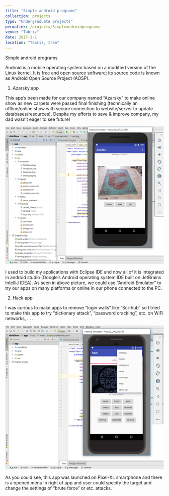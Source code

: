 ```yaml
---
title: "Simple android programs"
collection: projects
type: "Undergraduate projects"
permalink: /projects/Simpleandroidprograms
venue: "Tabriz"
date: 2017-1-1
location: "Tabriz, Iran"
---
```


Simple android programs

Android is a mobile operating system based on a modified version of the Linux kernel. It is free and open source software; its source code is known as Android Open Source Project (AOSP).

1) Azarsky app

This app’s been made for our company named “Azarsky” to make online show as new carpets were passed final finishing (technically an offline/online show with secure connection to website/server to update databases/resources). Despite my efforts to save & improve company, my dad wasn’t eager to see future!

![AzarSkyApp.png](/images/projects/AzarSkyApp.png)

I used to build my applications with Eclipse IDE and now all of it is integrated in android studio (Google’s Android operating system IDE built on JetBrains IntelliJ IDEA). As seen in above picture, we could use “Android Emulator” to try our apps on many platforms or online in our phone connected to the PC.

2) Hack app

I was curious to make apps to remove “login walls” like “Sci-hub” so I tried to make this app to try “dictionary attack”, “password cracking”, etc. on WiFi networks, … .

![hackApp.png](/images/projects/hackApp.png)

As you could see, this app was launched on Pixel-XL smartphone and there is a opened menu in right of app and user could specify the target and change the settings of “brute force” or etc. attacks.
